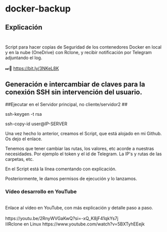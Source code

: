 # docker-backup<br>
## Explicación<br><br>
Script para hacer copias de Seguridad de los contenedores Docker en local y en la nube (OneDrive) con Rclone, y recibir notificación por Telegram adjuntando el log.<br>
<br>
⏭📼 https://bit.ly/3NKeL8K

## Generación e intercambiar de claves para la conexión SSH sin intervención del usuario.

##Ejecutar en el Servidor principal, no cliente/servidor2 ##

ssh-keygen -t rsa

ssh-copy-id user@IP-SERVER

Una vez hecho lo anterior, creamos el Script, que está alojado en mi Github. Os dejo el enlace.

Tenemos que tener cambiar las rutas, los valores, etc acorde a nuestras necesidades. Por ejemplo el token y el id de Telegram. La IP's y rutas de las carpetas, etc.

En el Script está la línea comentando con explicación.

Posteriormente, le damos permisos de ejecución y lo lanzamos.

### Vídeo desarrollo en YouTube<br>
<br>
Enlace al vídeo en YouTube, con más explicación y detalle paso a paso.
<br><br>
https://youtu.be/2RnyWVGaKwQ?si=-xQ_K8jF41qkYs7j
<br>
⛓Rclone en Linux
https://www.youtube.com/watch?v=5BXTyhEEejk
